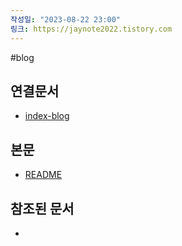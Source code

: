 ```yaml
---
작성일: "2023-08-22 23:00"
링크: https://jaynote2022.tistory.com
---
```


#blog
## 연결문서
- [index-blog](3.%20blog/index-blog.md)

## 본문
- [README](./README.md)

## 참조된 문서
- 